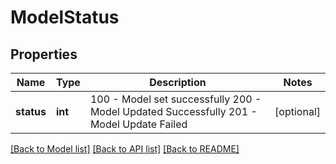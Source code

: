 # ModelStatus

## Properties
Name | Type | Description | Notes
------------ | ------------- | ------------- | -------------
**status** | **int** | 100 - Model set successfully  200 - Model Updated Successfully  201 - Model Update Failed  | [optional] 

[[Back to Model list]](../README.md#documentation-for-models) [[Back to API list]](../README.md#documentation-for-api-endpoints) [[Back to README]](../README.md)


